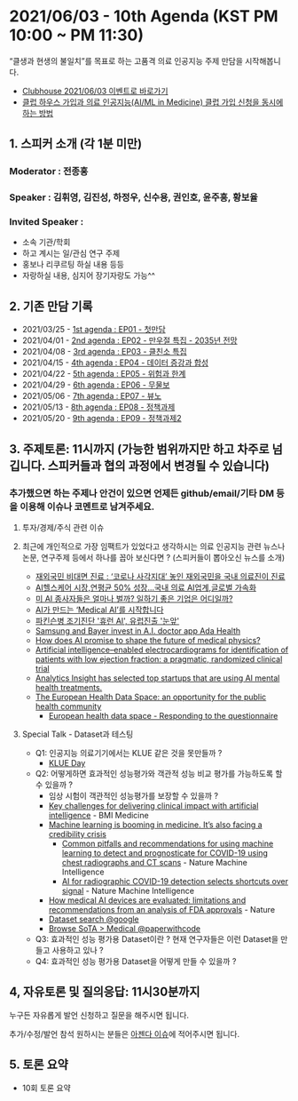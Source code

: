 # 2021/06/03 - 10th Agenda (KST PM 10:00 ~ PM 11:30)

“클생과 현생의 불일치”를 목표로 하는 고품격 의료 인공지능 주제 만담을 시작해봅니다. 

* [Clubhouse 2021/06/03 이벤트로 바로가기](https://www.clubhouse.com/event/ma19yznL)
* [클럽 하우스 가입과 의료 인공지능(AI/ML in Medicine) 클럽 가입 신청을 동시에 하는 방법](https://www.clubhouse.com/join/aiml-in-medicine/fvzQHLyQ?fbclid=IwAR0_nnP9gHvug6Mhs-8gpy7AK1Q-CGxiQG7f_hq49sfHNljQUCfVnxFVBg8)

## 1. 스피커 소개 (각 1분 미만)
### Moderator : 전종홍
### Speaker : 김휘영, 김진성, 하정우, 신수용, 권인호, 윤주흥, 황보율
### Invited Speaker :
* 소속 기관/학회
* 하고 계시는 일/관심 연구 주제
* 홍보나 리쿠르팅 하실 내용 등등
* 자랑하실 내용, 심지어 장기자랑도 가능^^

## 2. 기존 만담 기록 
* 2021/03/25 - [1st agenda : EP01 - 첫만담](/20210325-1st-agenda.md)
* 2021/04/01 - [2nd agenda : EP02 - 만우절 특집 - 2035년 전망](/20210401-2nd-agenda.md)
* 2021/04/08 - [3rd agenda : EP03 - 클친소 특집](/20210408-3rd-agenda.md)
* 2021/04/15 - [4th agenda : EP04 - 데이터 증강과 합성](/20210415-4th-agenda.md)
* 2021/04/22 - [5th agenda : EP05 - 위험과 한계](/20210422-5th-agenda.md)
* 2021/04/29 - [6th agenda : EP06 - 무물보](/20210429-6th-agenda.md)
* 2021/05/06 - [7th agenda : EP07 - 뷰노](/20210506-7th-agenda.md)
* 2021/05/13 - [8th agenda : EP08 - 정책과제](/20210513-8th-agenda.md)
* 2021/05/20 - [9th agenda : EP09 - 정책과제2](/20210520-9th-agenda.md)

## 3. 주제토론: 11시까지 (가능한 범위까지만 하고 차주로 넘깁니다. 스피커들과 협의 과정에서 변경될 수 있습니다)

### 추가했으면 하는 주제나 안건이 있으면 언제든 github/email/기타 DM 등을 이용해 이슈나 코멘트로 남겨주세요. 

1. 투자/경제/주식 관련 이슈 

2. 최근에 개인적으로 가장 임팩트가 있었다고 생각하시는 의료 인공지능 관련  뉴스나 논문, 연구주제 등에서 하나를 꼽아 보신다면 ? (스피커들이 뽑아오신 뉴스를 소개) 
   * [재외국민 비대면 진료 : ‘코로나 사각지대’ 놓인 재외국민을 국내 의료진이 진료](http://sandbox.korcham.net/Service/Main/appl/Main.asp)
   * [AI헬스케어 시장,연평균 50% 성장...국내 의료 AI업계,글로벌 가속화](https://www.pharmnews.com/news/articleView.html?idxno=104800)
   * [미 AI 종사자들은 얼마나 벌까? 일하기 좋은 기업은 어디일까?](http://www.aitimes.com/news/articleView.html?idxno=138821)
   * [AI가 만드는 ‘Medical AI’를 시작합니다](https://www.skt.ai/kr/press/detail.do?seq=66&fbclid=IwAR2NxfgwWwnsobCiF4K7hyT_3V8-WRN6Loj0gUkPsUB6SEkHgtiLauuulwo)
   * [파킨슨병 조기진단 '휴런 AI', 유럽진출 '눈앞'](http://www.e-conomy.co.kr/news/articleView.html?idxno=30817)
   * [Samsung and Bayer invest in A.I. doctor app Ada Health](https://www.cnbc.com/2021/05/27/samsung-and-bayer-invest-in-ai-doctor-app-ada-health.html?fbclid=IwAR2FFRN3ISl2V1mT2VouaOS7TPUokrMq1qVxPSNBo9rme7R9hkbjsvz40j8)
   * [How does AI promise to shape the future of medical physics?](https://www.auntminnieeurope.com/index.aspx?sec=ser&sub=def&pag=dis&ItemID=620216)
   * [Artificial intelligence–enabled electrocardiograms for identification of patients with low ejection fraction: a pragmatic, randomized clinical trial](https://www.nature.com/articles/s41591-021-01335-4)
   * [Analytics Insight has selected top startups that are using AI mental health treatments.](https://www.analyticsinsight.net/top-start-ups-to-use-artificial-intelligence-in-mental-healthcare/)
   * [The European Health Data Space: an opportunity for the public health community](https://epha.org/the-european-health-data-space-an-opportunity-for-the-public-health-community/)
      * [European health data space - Responding to the questionnaire](https://ec.europa.eu/info/law/better-regulation/have-your-say/initiatives/12663-A-European-Health-Data-Space/public-consultation_en)


3. Special Talk - Dataset과 테스팅 
   * Q1: 인공지능 의료기기에서는 KLUE 같은 것을 못만들까 ? 
      * [KLUE Day](https://www.facebook.com/groups/TensorFlowKR/permalink/1489810094693377)
   * Q2: 어떻게하면 효과적인 성능평가와 객관적 성능 비교 평가를 가능하도록 할 수 있을까 ? 
      * 임상 시험이 객관적인 성능평가를 보장할 수 있을까 ? 
      * [Key challenges for delivering clinical impact with artificial intelligence](https://bmcmedicine.biomedcentral.com/articles/10.1186/s12916-019-1426-2) - BMI Medicine
      * [Machine learning is booming in medicine. It’s also facing a credibility crisis](https://www.statnews.com/2021/06/02/machine-learning-ai-methodology-research-flaws/)
          * [Common pitfalls and recommendations for using machine learning to detect and prognosticate for COVID-19 using chest radiographs and CT scans](https://www.nature.com/articles/s42256-021-00307-0) - Nature Machine Intelligence
          * [AI for radiographic COVID-19 detection selects shortcuts over signal](https://www.nature.com/articles/s42256-021-00338-7) - Nature Machine Intelligence
      * [How medical AI devices are evaluated: limitations and recommendations from an analysis of FDA approvals](https://www.nature.com/articles/s41591-021-01312-x.epdf?sharing_token=8BNOnt1UUOf0iPsJ9yU0J9RgN0jAjWel9jnR3ZoTv0M6PlZXWQqbgCrdZtSbNOnPDQlhZJ-fPz8LJ4JqCoxGYshqBh62049hIhMSEfJaE7pKaceG00AD1FUBHLZ5YShokEBQWoF6kBbZitEELPDqWu-9esaFE8DcbdQ1QAgRChw%3D&utm_source=STAT+Newsletters&utm_campaign=fdec4d0d0d-health_tech_4-6-21_COPY_01&utm_medium=email&utm_term=0_8cab1d7961-fdec4d0d0d-152708089) - Nature
      * [Dataset search @google](https://datasetsearch.research.google.com/)
      * [Browse SoTA > Medical @paperwithcode](https://paperswithcode.com/area/medical) 
   * Q3: 효과적인 성능 평가용 Dataset이란 ? 현재 연구자들은 이런 Dataset을 만들고 사용하고 있나 ? 
   * Q4: 효과적인 성능 평가용 Dataset을 어떻게 만들 수 있을까 ?   

## 4, 자유토론 및 질의응답: 11시30분까지

누구든 자유롭게 발언 신청하고 질문을 해주시면 됩니다. 

추가/수정/발언 참석 원하시는 분들은 [아젠다 이슈](https://github.com/hollobit/AIML-in-Medicine-club/issues/11)에 적어주시면 됩니다. 

## 5. 토론 요약

* 10회 토론 요약 
